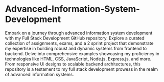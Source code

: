 # Advanced-Information-System-Development
Embark on a journey through advanced information system development with my Full Stack Development GitHub repository. Explore a curated collection of assignments, exams, and a 2 sprint project that demonstrate my expertise in building robust and dynamic systems from frontend to backend. Delve into comprehensive examples showcasing my proficiency in technologies like HTML, CSS, JavaScript, Node.js, Express.js, and more. From responsive UI designs to scalable backend architectures, this repository is a testament to my full stack development prowess in the realm of advanced information systems.
